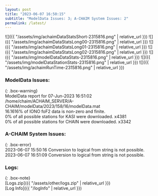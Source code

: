 ```yaml
---
layout: post
title: "2023-06-07 16:50:15"
subtitle: "ModelData Issues: 3; A-CHAIM System Issues: 2"
permalink: /latest/
---
```


![]({{ "/assets/img/achaimDataStatsShort-2315816.png" | relative_url }})
![]({{ "/assets/img/achaimDataStatsLong00-2315816.png" | relative_url }})
![]({{ "/assets/img/achaimDataStatsLong01-2315816.png" | relative_url }})
![]({{ "/assets/img/achaimDataStatsLong02-2315816.png" | relative_url }})
![]({{ "/assets/img/modelDataDataStats-2315816.png" | relative_url }})
![]({{ "/assets/img/modelDataStationStats-2315816.png" | relative_url }})
![]({{ "/assets/img/achaimRunTime-2315816.png" | relative_url }})


### ModelData Issues:  
  
{: .box-warning}  
 ModelData report for 07-Jun-2023 16:51:02   
 /home/chaim/ACHAIM_SERVER/A-CHAIM/modelData/2023/158/16/modelData.mat   
 16.1616% of IONO foF2 data is non-zero and finite.   
 0% of all possible stations for KASI were downloaded. x4381   
 0% of all possible stations for CHAIN were downloaded. x3342   
  
### A-CHAIM System Issues:  
  
{: .box-error}  
2023-06-07 15:50:16 Conversion to logical from string is not possible.  
2023-06-07 16:51:09 Conversion to logical from string is not possible.  

### Logs:  
  
{: .box-note}  
[Logs.zip]({{ "/assets/other/logs.zip" | relative_url }})  
[Log Info]({{ "/logInfo" | relative_url }})  
